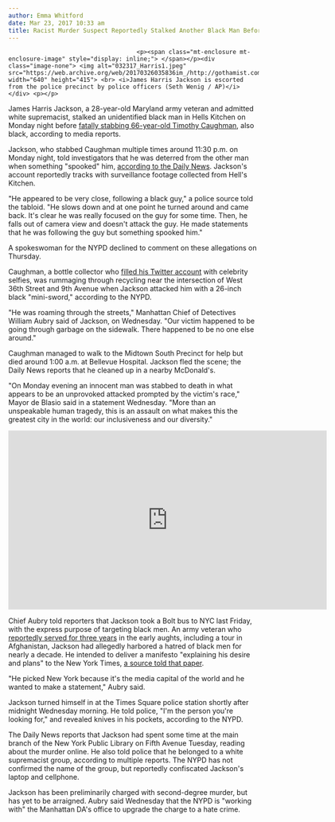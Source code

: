 ```yaml
---
author: Emma Whitford
date: Mar 23, 2017 10:33 am
title: Racist Murder Suspect Reportedly Stalked Another Black Man Before Fatal Stabbing
---
```


	
										<p><span class="mt-enclosure mt-enclosure-image" style="display: inline;"> </span></p><div class="image-none"> <img alt="032317_Harris1.jpeg" src="https://web.archive.org/web/20170326035836im_/http://gothamist.com/attachments/nyc_ewhitford/032317_Harris1.jpeg" width="640" height="415"> <br> <i>James Harris Jackson is escorted from the police precinct by police officers (Seth Wenig / AP)</i></div> <p></p>

<p>James Harris Jackson, a 28-year-old Maryland army veteran and admitted white supremacist, stalked an unidentified black man in Hells Kitchen on Monday night before <a href="https://web.archive.org/web/20170326035836/http://gothamist.com/2017/03/22/midtown_stabbing_arrest.php">fatally stabbing 66-year-old Timothy Caughman</a>, also black, according to media reports. </p>

<p>Jackson, who stabbed Caughman multiple times around 11:30 p.m. on Monday night, told investigators that he was deterred from the other man when something &quot;spooked&quot; him, <a href="https://web.archive.org/web/20170326035836/http://www.nydailynews.com/new-york/manhattan/suspect-midtown-knife-killing-surrenders-cops-article-1.3005263">according to the Daily News</a>. Jackson&apos;s account reportedly tracks with surveillance footage collected from Hell&apos;s Kitchen. </p>

<p>&quot;He appeared to be very close, following a black guy,&quot; a police source told the tabloid. &quot;He slows down and at one point he turned around and came back. It&apos;s clear he was really focused on the guy for some time. Then, he falls out of camera view and doesn&apos;t attack the guy. He made statements that he was following the guy but something spooked him.&quot; </p>

<p>A spokeswoman for the NYPD declined to comment on these allegations on Thursday. </p>

<p>Caughman, a bottle collector who <a href="https://web.archive.org/web/20170326035836/https://twitter.com/timrock715">filled his Twitter account</a> with celebrity selfies, was rummaging through recycling near the intersection of West 36th Street and 9th Avenue when Jackson attacked him with a 26-inch black &quot;mini-sword,&quot; according to the NYPD. </p>

<p>&quot;He was roaming through the streets,&quot; Manhattan Chief of Detectives William Aubry said of Jackson, on Wednesday. &quot;Our victim happened to be going through garbage on the sidewalk. There happened to be no one else around.&quot; </p>

<p>Caughman managed to walk to the Midtown South Precinct for help but died around 1:00 a.m. at Bellevue Hospital. Jackson fled the scene; the Daily News reports that he cleaned up in a nearby McDonald&apos;s. </p>

<p>&quot;On Monday evening an innocent man was stabbed to death in what appears to be an unprovoked attacked prompted by the victim&apos;s race,&quot; Mayor de Blasio said in a statement Wednesday. &quot;More than an unspeakable human tragedy, this is an assault on what makes this the greatest city in the world: our inclusiveness and our diversity.&quot; </p>

<p><iframe width="640" height="360" src="https://web.archive.org/web/20170326035836if_/https://www.youtube.com/embed/ZmmAo3VFsKo?rel=0&amp;showinfo=0" frameborder="0" allowfullscreen></iframe></p>

<p>Chief Aubry told reporters that Jackson took a Bolt bus to NYC last Friday, with the express purpose of targeting black men. An army veteran who <a href="https://web.archive.org/web/20170326035836/http://www.nydailynews.com/new-york/closer-md-man-visited-nyc-kill-black-men-article-1.3006182">reportedly served for three years</a> in the early aughts, including a tour in Afghanistan, Jackson had allegedly harbored a hatred of black men for nearly a decade. He intended to deliver a manifesto &quot;explaining his desire and plans&quot; to the New York Times, <a href="https://web.archive.org/web/20170326035836/https://www.nytimes.com/2017/03/22/nyregion/manhattan-nyc-james-harris-jackson-hate-crime.html?rref=collection%2Fsectioncollection%2Fnyregion">a source told that paper</a>. </p>

<p>&quot;He picked New York because it&apos;s the media capital of the world and he wanted to make a statement,&quot; Aubry said. </p>

<p>Jackson turned himself in at the Times Square police station shortly after midnight Wednesday morning. He told police, &quot;I&apos;m the person you&apos;re looking for,&quot; and revealed knives in his pockets, according to the NYPD. </p>

<p>The Daily News reports that Jackson had spent some time at the main branch of the New York Public Library on Fifth Avenue Tuesday, reading about the murder online. He also told police that he belonged to a white supremacist group, according to multiple reports. The NYPD has not confirmed the name of the group, but reportedly confiscated Jackson&apos;s laptop and cellphone. </p>

<p>Jackson has been preliminarily charged with second-degree murder, but has yet to be arraigned. Aubry said Wednesday that the NYPD is &quot;working with&quot; the Manhattan DA&apos;s office to upgrade the charge to a hate crime. </p>					
										
									
				